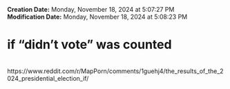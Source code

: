 <div><b>Creation Date:</b> Monday, November 18, 2024 at 5:07:27 PM<br></div>
<div><b>Modification Date:</b> Monday, November 18, 2024 at 5:08:23 PM<br></div>
<div><h1>if “didn’t vote” was counted </h1></div>
<div><br></div>
<div>https://www.reddit.com/r/MapPorn/comments/1guehj4/the_results_of_the_2024_presidential_election_if/<br></div>
<div><br></div>

